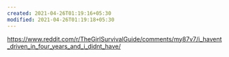 ```yaml
---
created: 2021-04-26T01:19:16+05:30
modified: 2021-04-26T01:19:18+05:30
---
```


https://www.reddit.com/r/TheGirlSurvivalGuide/comments/my87v7/i_havent_driven_in_four_years_and_i_didnt_have/